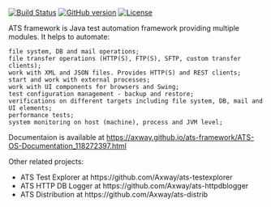 [![Build Status](https://travis-ci.org/Axway/ats-framework.svg?branch=master)](https://travis-ci.org/Axway/ats-framework)
[![GitHub version](https://badge.fury.io/gh/Axway%2Fats-framework.svg)](https://badge.fury.io/gh/Axway%2Fats-framework)
[![License](https://img.shields.io/badge/License-Apache%202.0-blue.svg)](https://opensource.org/licenses/Apache-2.0)

ATS framework is Java test automation framework providing multiple modules. It helps to automate:

    file system, DB and mail operations;
    file transfer operations (HTTP(S), FTP(S), SFTP, custom transfer clients);
    work with XML and JSON files. Provides HTTP(S) and REST clients;
    start and work with external processes;
    work with UI components for browsers and Swing;
    test configuration management - backup and restore;
    verifications on different targets including file system, DB, mail and UI elements;
    performance tests;
    system monitoring on host (machine), process and JVM level;

Documentaion is available at https://axway.github.io/ats-framework/ATS-OS-Documentation_118272397.html

Other related projects:
<ul>
  <li>ATS Test Explorer at https://github.com/Axway/ats-testexplorer</li>
  <li>ATS HTTP DB Logger at https://github.com/Axway/ats-httpdblogger</li>
  <li>ATS Distribution at https://github.com/Axway/ats-distrib</li>
</ul>

